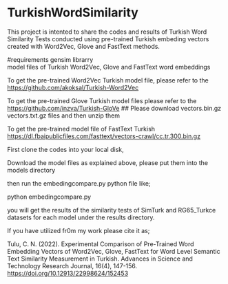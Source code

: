 # TurkishWordSimilarity
This project is intented to share the codes and results of Turkish Word Similarity Tests conducted using pre-trained Turkish embeding vectors created with Word2Vec, Glove and FastText methods.

#requirements
gensim librarry  
model files of Turkish Word2Vec, Glove and FastText word embeddings

To get the pre-trained Word2Vec Turkish model file, please refer to the https://github.com/akoksal/Turkish-Word2Vec

To get the pre-trained Glove Turkish model files please refer to the https://github.com/inzva/Turkish-GloVe ## Please download vectors.bin.gz vectors.txt.gz files and then unzip them

To get the pre-trained model file of FastText Turkish https://dl.fbaipublicfiles.com/fasttext/vectors-crawl/cc.tr.300.bin.gz

First clone the codes into your local disk, 

Download the model files as explained above, please put them into the models directory

then run the embedingcompare.py python file like;

python embedingcompare.py

you will get the results of the similarity tests of SimTurk and RG65_Turkce datasets for each model under the results directory.

If you have utilized fr0m my work please cite it as;

Tulu, C. N. (2022). Experimental Comparison of Pre-Trained Word Embedding Vectors of Word2Vec, Glove, FastText for Word Level Semantic Text Similarity Measurement in Turkish. Advances in Science and Technology Research Journal, 16(4), 147-156. https://doi.org/10.12913/22998624/152453

